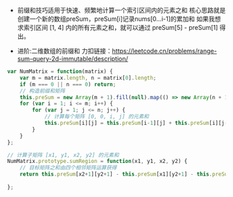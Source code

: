 * 前缀和技巧适用于快速、频繁地计算一个索引区间内的元素之和
核心思路就是创建一个新的数组preSum，preSum[i]记录nums[0...i-1]的累加和
如果我想求索引区间 [1, 4] 内的所有元素之和，就可以通过 preSum[5] - preSum[1] 得出。


* 进阶:二维数组的前缀和
力扣链接：https://leetcode.cn/problems/range-sum-query-2d-immutable/description/

```js
var NumMatrix = function(matrix) {
    var m = matrix.length, n = matrix[0].length;
    if (m === 0 || n === 0) return;
    // 构造前缀和矩阵
    this.preSum = new Array(m + 1).fill(null).map(() => new Array(n + 1).fill(0));
    for (var i = 1; i <= m; i++) {
        for (var j = 1; j <= n; j++) {
            // 计算每个矩阵 [0, 0, i, j] 的元素和
            this.preSum[i][j] = this.preSum[i-1][j] + this.preSum[i][j-1] + matrix[i - 1][j - 1] - this.preSum[i-1][j-1];
        }
    }
};

// 计算子矩阵 [x1, y1, x2, y2] 的元素和
NumMatrix.prototype.sumRegion = function(x1, y1, x2, y2) {
    // 目标矩阵之和由四个相邻矩阵运算获得
    return this.preSum[x2+1][y2+1] - this.preSum[x1][y2+1] - this.preSum[x2+1][y1] + this.preSum[x1][y1];
    
};


```